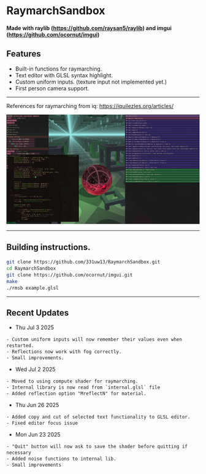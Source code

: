 # RaymarchSandbox

#### Made with raylib (https://github.com/raysan5/raylib)  and imgui (https://github.com/ocornut/imgui)

## Features
* Built-in functions for raymarching.
* Text editor with GLSL syntax highlight.
* Custom uniform inputs.  (texture input not implemented yet.)
* First person camera support.
-----------------------------------

 References for raymarching from iq: https://iquilezles.org/articles/


![image](https://github.com/331uw13/RaymarchSandbox/blob/main/screenshots/raymarch-sandbox-01.png?raw=true)

-------------------------------------------------


## Building instructions.

```bash
git clone https://github.com/331uw13/RaymarchSandbox.git
cd RaymarchSandbox
git clone https://github.com/ocornut/imgui.git
make
./rmsb example.glsl
```

-------------------------------------------------
## Recent Updates

* Thu Jul 3 2025
```
- Custom uniform inputs will now remember their values even when restarted.
- Reflections now work with fog correctly.
- Small improvements.
```

* Wed Jul 2 2025
```
- Moved to using compute shader for raymarching.
- Internal library is now read from `internal.glsl` file
- Added reflection option "MreflectN" for material.
```

* Thu Jun 26 2025
```
- Added copy and cut of selected text functionality to GLSL editor.
- Fixed editor focus issue
```

* Mon Jun 23 2025
```
- "Quit" button will now ask to save the shader before quitting if necessary
- Added noise functions to internal lib.
- Small improvements
```







